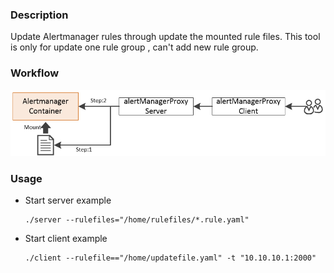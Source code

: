 ### Description

Update Alertmanager rules through update the mounted rule files. This tool is only for update one rule group , can't add new rule group.

### Workflow

![](./image/workflow.png)

### Usage

- Start server example

  ```
  ./server --rulefiles="/home/rulefiles/*.rule.yaml"
  ```

- Start client example

  ```
  ./client --rulefile=="/home/updatefile.yaml" -t "10.10.10.1:2000"
  ```

  